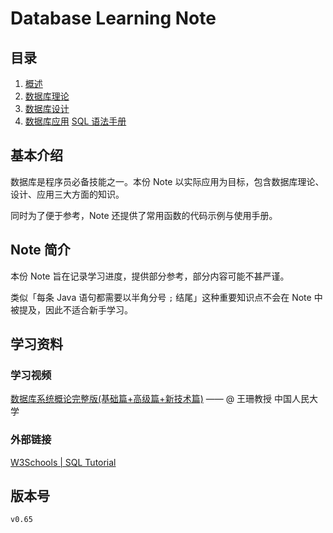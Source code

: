 # Database Learning Note

## 目录

1. [概述](index/overview.md)
2. [数据库理论](index/theory.md)
3. [数据库设计](index/design.md)
4. [数据库应用](index/usage.md)
[SQL 语法手册](index/sqlSyntax.md)

## 基本介绍

数据库是程序员必备技能之一。本份 Note 以实际应用为目标，包含数据库理论、设计、应用三大方面的知识。  

同时为了便于参考，Note 还提供了常用函数的代码示例与使用手册。  

## Note 简介

本份 Note 旨在记录学习进度，提供部分参考，部分内容可能不甚严谨。  

类似「每条 Java 语句都需要以半角分号 ```;``` 结尾」这种重要知识点不会在 Note 中被提及，因此不适合新手学习。  

## 学习资料

### 学习视频  

[数据库系统概论完整版(基础篇+高级篇+新技术篇)](https://www.bilibili.com/video/BV12J41137hu?p=6&spm_id_from=pageDriver)  —— @ 王珊教授 中国人民大学  

### 外部链接

[W3Schools | SQL Tutorial](https://www.w3schools.com/sql/default.asp)

## 版本号

`v0.65`

